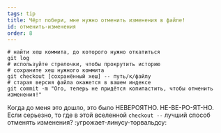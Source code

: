 ```yaml
---
tags: tip
title: Чёрт побери, мне нужно отменить изменения в файле!
id: отменить-изменения
order: 8
---
```


```git
# найти хеш коммита, до которого нужно откатиться
git log
# используйте стрелочки, чтобы прокрутить историю
# сохраните хеш нужного коммита
git checkout [сохранённый хеш] -- путь/к/файлу
# старая версия файла окажется в вашем индексе
git commit -m "Ого, теперь не придётся копипастить, чтобы отменить изменения!"
```
Когда до меня это дошло, это было НЕВЕРОЯТНО. НЕ-ВЕ-РО-ЯТ-НО. Если серьезно, то где в этой вселенной `checkout --` лучший способ отменять изменения? :угрожает-линусу-торвальдсу: